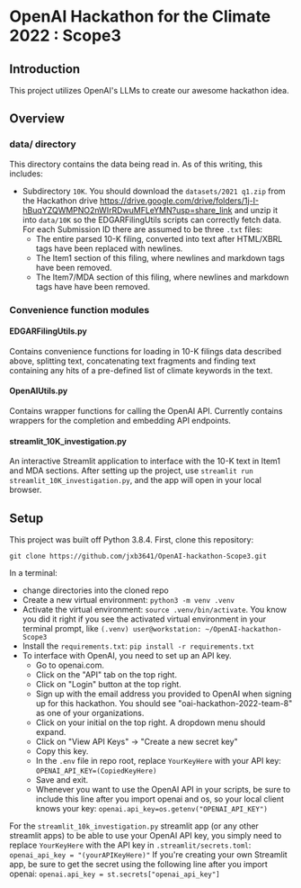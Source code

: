 # OpenAI Hackathon for the Climate 2022 : Scope3

## Introduction
This project utilizes OpenAI's LLMs to create our awesome hackathon idea.

## Overview

### data/ directory
This directory contains the data being read in.  As of this writing, this includes:
- Subdirectory `10K`.  You should download the `datasets/2021 q1.zip` from the Hackathon drive https://drive.google.com/drive/folders/1j-I-hBuqYZQWMPNO2nWIrRDwuMFLeYMN?usp=share_link and unzip it into `data/10K` so the EDGARFilingUtils scripts can correctly fetch data. For each Submission ID there are assumed to be three `.txt` files:
    - The entire parsed 10-K filing, converted into text after HTML/XBRL tags have been replaced with newlines.
    - The Item1 section of this filing, where newlines and markdown tags have been removed.
    - The Item7/MDA section of this filing, where newlines and markdown tags have have been removed.

### Convenience function modules

#### EDGARFilingUtils.py
Contains convenience functions for loading in 10-K filings data described above, splitting text, concatenating text fragments and finding text containing any hits of a pre-defined list of climate keywords in the text. 

#### OpenAIUtils.py
Contains wrapper functions for calling the OpenAI API.  Currently contains wrappers for the completion and embedding API endpoints.

#### streamlit_10K_investigation.py
An interactive Streamlit application to interface with the 10-K text in Item1 and MDA sections. 
After setting up the project, use `streamlit run streamlit_10K_investigation.py`, and the app will open in your local browser. 

## Setup

This project was built off Python 3.8.4. 
First, clone this repository: 

`git clone https://github.com/jxb3641/OpenAI-hackathon-Scope3.git`

In a terminal:
- change directories into the cloned repo
- Create a new virtual environment: `python3 -m venv .venv`
- Activate the virtual environment: `source .venv/bin/activate`.  You know you did it right if you see the activated virtual environment in your terminal prompt, like 
    `(.venv) user@workstation: ~/OpenAI-hackathon-Scope3`
- Install the `requirements.txt`: `pip install -r requirements.txt` 
- To interface with OpenAI, you need to set up an API key. 
    - Go to openai.com.
    - Click on the "API" tab on the top right.
    - Click on "Login" button at the top right.
    - Sign up with the email address you provided to OpenAI when signing up for this hackathon.  You should see "oai-hackathon-2022-team-8" as one of your organizations.
    - Click on your initial on the top right. A dropdown menu should expand.
    - Click on "View API Keys" -> "Create a new secret key"
    - Copy this key.
    - In the `.env` file in repo root, replace `YourKeyHere` with your API key: 
    `OPENAI_API_KEY=(CopiedKeyHere)` 
    - Save and exit.
    - Whenever you want to use the OpenAI API in your scripts, be sure to include this line after you import openai and os, so your local client knows your key: 
    `openai.api_key=os.getenv("OPENAI_API_KEY")`

For the `streamlit_10k_investigation.py` streamlit app (or any other streamlit apps) to be able to use your OpenAI API key, you simply need to replace `YourKeyHere` with the API key in `.streamlit/secrets.toml`:
`openai_api_key = "(yourAPIKeyHere)"`
If you're creating your own Streamlit app, be sure to get the secret using the following line after you import openai:
`openai.api_key = st.secrets["openai_api_key"]`